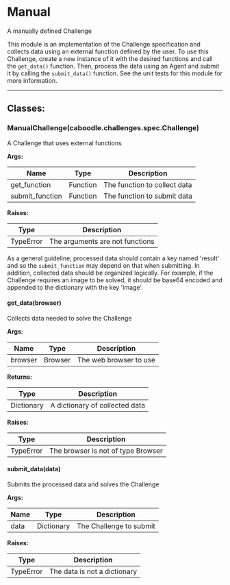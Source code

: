 Manual
======

A manually defined Challenge

This module is an implementation of the Challenge specification and collects
data using an external function defined by the user. To use this Challenge,
create a new instance of it with the desired functions and call the `get_data()`
function. Then, process the data using an Agent and submit it by calling the
`submit_data()` function. See the unit tests for this module for more
information.

- - - - - - - - - - - - - - - - - - - - - - - - - - - - - - - - - - - - - - - -

**Classes:**
------------

### ManualChallenge(caboodle.challenges.spec.Challenge)

A Challenge that uses external functions

**Args:**

|      Name       |   Type   |         Description          |
|-----------------|----------|------------------------------|
| get_function    | Function | The function to collect data |
| submit_function | Function | The function to submit data  |

**Raises:**

|   Type    |           Description           |
|-----------|---------------------------------|
| TypeError | The arguments are not functions |

As a general guideline, processed data should contain a key named 'result'
and so the `submit_function` may depend on that when submitting. In
addition, collected data should be organized logically. For example, if the
Challenge requires an image to be solved, it should be base64 encoded and
appended to the dictionary with the key 'image'.

#### get_data(browser)

Collects data needed to solve the Challenge

**Args:**

|  Name   |  Type   |      Description       |
|---------|---------|------------------------|
| browser | Browser | The web browser to use |

**Returns:**

|    Type    |          Description           |
|------------|--------------------------------|
| Dictionary | A dictionary of collected data |

**Raises:**

|   Type    |            Description             |
|-----------|------------------------------------|
| TypeError | The browser is not of type Browser |

#### submit_data(data)

Submits the processed data and solves the Challenge

**Args:**

| Name |    Type    |       Description       |
|------|------------|-------------------------|
| data | Dictionary | The Challenge to submit |

**Raises:**

|   Type    |         Description          |
|-----------|------------------------------|
| TypeError | The data is not a dictionary |
